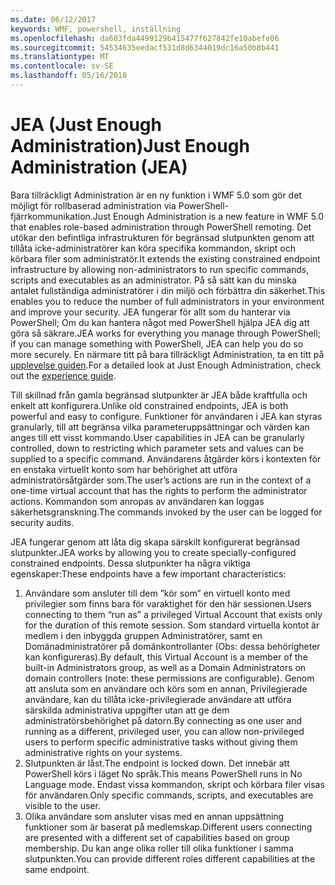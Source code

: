 ```yaml
---
ms.date: 06/12/2017
keywords: WMF, powershell, inställning
ms.openlocfilehash: da603fda4499129b415477f627842fe10abefe06
ms.sourcegitcommit: 54534635eedacf531d8d6344019dc16a50b8b441
ms.translationtype: MT
ms.contentlocale: sv-SE
ms.lasthandoff: 05/16/2018
---
```

# <a name="just-enough-administration-jea"></a><span data-ttu-id="51c7d-102">JEA (Just Enough Administration)</span><span class="sxs-lookup"><span data-stu-id="51c7d-102">Just Enough Administration (JEA)</span></span>
<span data-ttu-id="51c7d-103">Bara tillräckligt Administration är en ny funktion i WMF 5.0 som gör det möjligt för rollbaserad administration via PowerShell-fjärrkommunikation.</span><span class="sxs-lookup"><span data-stu-id="51c7d-103">Just Enough Administration is a new feature in WMF 5.0 that enables role-based administration through PowerShell remoting.</span></span>  <span data-ttu-id="51c7d-104">Det utökar den befintliga infrastrukturen för begränsad slutpunkten genom att tillåta icke-administratörer kan köra specifika kommandon, skript och körbara filer som administratör.</span><span class="sxs-lookup"><span data-stu-id="51c7d-104">It extends the existing constrained endpoint infrastructure by allowing non-administrators to run specific commands, scripts and executables as an administrator.</span></span>  <span data-ttu-id="51c7d-105">På så sätt kan du minska antalet fullständiga administratörer i din miljö och förbättra din säkerhet.</span><span class="sxs-lookup"><span data-stu-id="51c7d-105">This enables you to reduce the number of full administrators in your environment and improve your security.</span></span>  <span data-ttu-id="51c7d-106">JEA fungerar för allt som du hanterar via PowerShell; Om du kan hantera något med PowerShell hjälpa JEA dig att göra så säkrare.</span><span class="sxs-lookup"><span data-stu-id="51c7d-106">JEA works for everything you manage through PowerShell; if you can manage something with PowerShell, JEA can help you do so more securely.</span></span>  <span data-ttu-id="51c7d-107">En närmare titt på bara tillräckligt Administration, ta en titt på [upplevelse guiden](http://aka.ms/JEA).</span><span class="sxs-lookup"><span data-stu-id="51c7d-107">For a detailed look at Just Enough Administration, check out the [experience guide](http://aka.ms/JEA).</span></span>

<span data-ttu-id="51c7d-108">Till skillnad från gamla begränsad slutpunkter är JEA både kraftfulla och enkelt att konfigurera.</span><span class="sxs-lookup"><span data-stu-id="51c7d-108">Unlike old constrained endpoints, JEA is both powerful and easy to configure.</span></span>  <span data-ttu-id="51c7d-109">Funktioner för användaren i JEA kan styras granularly, till att begränsa vilka parameteruppsättningar och värden kan anges till ett visst kommando.</span><span class="sxs-lookup"><span data-stu-id="51c7d-109">User capabilities in JEA can be granularly controlled, down to restricting which parameter sets and values can be supplied to a specific command.</span></span> <span data-ttu-id="51c7d-110">Användarens åtgärder körs i kontexten för en enstaka virtuellt konto som har behörighet att utföra administratörsåtgärder som.</span><span class="sxs-lookup"><span data-stu-id="51c7d-110">The user’s actions are run in the context of a one-time virtual account that has the rights to perform the administrator actions.</span></span>  <span data-ttu-id="51c7d-111">Kommandon som anropas av användaren kan loggas säkerhetsgranskning.</span><span class="sxs-lookup"><span data-stu-id="51c7d-111">The commands invoked by the user can be logged for security audits.</span></span>

<span data-ttu-id="51c7d-112">JEA fungerar genom att låta dig skapa särskilt konfigurerat begränsad slutpunkter.</span><span class="sxs-lookup"><span data-stu-id="51c7d-112">JEA works by allowing you to create specially-configured constrained endpoints.</span></span>  <span data-ttu-id="51c7d-113">Dessa slutpunkter ha några viktiga egenskaper:</span><span class="sxs-lookup"><span data-stu-id="51c7d-113">These endpoints have a few important characteristics:</span></span>

1. <span data-ttu-id="51c7d-114">Användare som ansluter till dem ”kör som” en virtuell konto med privilegier som finns bara för varaktighet för den här sessionen.</span><span class="sxs-lookup"><span data-stu-id="51c7d-114">Users connecting to them “run as” a privileged Virtual Account that exists only for the duration of this remote session.</span></span>  <span data-ttu-id="51c7d-115">Som standard virtuella kontot är medlem i den inbyggda gruppen Administratörer, samt en Domänadministratörer på domänkontrollanter (Obs: dessa behörigheter kan konfigureras).</span><span class="sxs-lookup"><span data-stu-id="51c7d-115">By default, this Virtual Account is a member of the built-in Administrators group, as well as a Domain Administrators on domain controllers (note: these permissions are configurable).</span></span> <span data-ttu-id="51c7d-116">Genom att ansluta som en användare och körs som en annan, Privilegierade användare, kan du tillåta icke-privilegierade användare att utföra särskilda administrativa uppgifter utan att ge dem administratörsbehörighet på datorn.</span><span class="sxs-lookup"><span data-stu-id="51c7d-116">By connecting as one user and running as a different, privileged user, you can allow non-privileged users to perform specific administrative tasks without giving them administrative rights on your systems.</span></span>
2. <span data-ttu-id="51c7d-117">Slutpunkten är låst.</span><span class="sxs-lookup"><span data-stu-id="51c7d-117">The endpoint is locked down.</span></span>  <span data-ttu-id="51c7d-118">Det innebär att PowerShell körs i läget No språk.</span><span class="sxs-lookup"><span data-stu-id="51c7d-118">This means PowerShell runs in No Language mode.</span></span>  <span data-ttu-id="51c7d-119">Endast vissa kommandon, skript och körbara filer visas för användaren.</span><span class="sxs-lookup"><span data-stu-id="51c7d-119">Only specific commands, scripts, and executables are visible to the user.</span></span>
3. <span data-ttu-id="51c7d-120">Olika användare som ansluter visas med en annan uppsättning funktioner som är baserat på medlemskap.</span><span class="sxs-lookup"><span data-stu-id="51c7d-120">Different users connecting are presented with a different set of capabilities based on group membership.</span></span>  <span data-ttu-id="51c7d-121">Du kan ange olika roller till olika funktioner i samma slutpunkten.</span><span class="sxs-lookup"><span data-stu-id="51c7d-121">You can provide different roles different capabilities at the same endpoint.</span></span>
